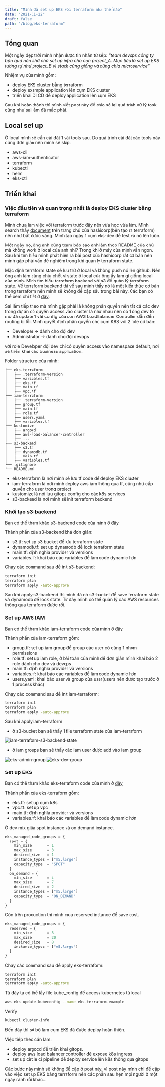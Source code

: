 ```yaml
---
title: "Mình đã set up EKS với terraform như thế nào"
date: "2021-11-22"
draft: false
path: "/blog/eks-terraform"
---
```


## Tổng quan

Một ngày đẹp trời mình nhận được tin nhắn từ sếp: *"team devops công ty bận quá nên nhờ chú set up infra cho con project_A. Mục tiêu là set up EKS tương tự như project_B vì stack cũng giống và cũng chia microservice"*

Nhiệm vụ của mình gồm:

- deploy EKS cluster bằng terraform
- deploy example application lên cụm EKS cluster
- triển khai CI CD để deploy application lên cụm EKS

Sau khi hoàn thành thì mình viết post này để chia sẻ lại quá trình xử lý task cũng như sai lầm đã mắc phải.

## Local set up

Ở local mình sẽ cần cài đặt 1 vài tools sau. Do quá trình cài đặt các tools này cũng đơn giản nên mình sẽ skip.

- aws-cli
- aws-iam-authenticator
- terraform
- kubectl
- helm
- eks-ctl

## Triển khai

### Việc đầu tiên và quan trọng nhất là deploy EKS cluster bằng terraform

Mình chưa làm việc với terraform trước đây nên vừa học vừa làm. Mình search thấy [document](https://learn.hashicorp.com/tutorials/terraform/eks) trên trang chủ của hashicorp(bên tạo ra terraform) nên như bắt được vàng. Mình tạo ngày 1 cụm eks-dev để test và nó lên luôn.

Một ngày nọ, ông anh cùng team bảo sao anh làm theo README của chú mà không work ở local của anh nhỉ? Trong khi ở máy của mình vẫn ngon. Sau khi tìm hiểu mình phát hiện ra bài post của hashicorp rất cơ bản nên mình gặp phải vấn đề nghiêm trọng khi quản lý terraform state.

Mặc định terraform state sẽ lưu trữ ở local và không push nó lên github. Nên ông anh làm cùng chịu chết vì state ở local của ông ấy làm gì giống local của mình. Mình tìm hiểu terraform backend với s3 để quản lý terraform state. Về terraform backend thì về sau mình thấy nó là một kiến thức cơ bản trong terraform nên mình sẽ không đề cập sâu trong bài này. Các bạn có thể xem chi tiết ở [đây](https://developer.hashicorp.com/terraform/language/settings/backends/configuration).

Sai lầm tiếp theo mà mình gặp phải là không phân quyền nên tất cả các dev trong dự án có quyền access vào cluster là như nhau nên có 1 ông dev tò mò đã update 1 vài config của con AWS LoadBalancer Controller dẫn đến routing bị lỗi. Mình quyết định phân quyền cho cụm K8S với 2 role cơ bản:

- Developer -> dành cho đội dev
- Administrator -> dành cho đội devops

với role Developer đội dev chỉ có quyền access vào namespace default, nơi sẽ triển khai các business application.

Folder structure của mình:

```
├── eks-terraform
│   ├── .terraform-version
│   ├── variables.tf
│   ├── eks.tf
│   ├── main.tf
│   ├── vpc.tf
├── iam-terraform
│   ├── .terraform-version
│   ├── group.tf
│   ├── main.tf
│   ├── role.tf
│   ├── users.yaml
│   ├── variables.tf
├── kustomize
│   ├── argocd
│   ├── aws-load-balancer-controller
│   ├── ...
├── s3-backend
│   ├── s3.tf
│   ├── dynamodb.tf
│   ├── main.tf
│   ├── variables.tf
└── .gitignore
└── README.md
```

- eks-terraform là nơi mình sẽ lưu tf code để deploy EKS cluster
- iam-terraform là nơi mình deploy aws iam thông qua tf, cũng như cấp quyền cho user trong project
- kustomize là nơi lưu gitops config cho các k8s services
- s3-backend là nơi mình sẽ init terraform backend

### Khởi tạo s3-backend

Bạn có thể tham khảo s3-backend code của mình ở [đây](https://github.com/anhnt160190/eks-terraform-example/tree/main/s3-backend)

Thành phần của s3-backend khá đơn giản:

- s3.tf: set up s3 bucket để lưu terraform state
- dynamodb.tf: set up dynamodb để lock terraform state
- main.tf: định nghĩa provider và versions
- variables.tf: khai báo các variables để làm code dynamic hơn

Chạy các command sau để init s3-backend:

```bash
terraform init
terraform plan
terraform apply -auto-approve
```

Sau khi apply s3-backend thì mình đã có s3-bucket để save terraform state và dynamodb để lock state. Từ đây mình có thể quản lý các AWS resources thông qua terraform được rồi.

### Set up AWS IAM

Bạn có thể tham khảo iam-terraform code của mình ở [đây](https://github.com/anhnt160190/eks-terraform-example/tree/main/iam-terraform)

Thành phần của iam-terraform gồm:

- group.tf: set up iam group để group các user có cùng 1 nhóm permissions
- role.tf: set up iam role, ở bài toàn của mình để đơn giản mình khai báo 2 role dành cho dev và devops
- main.tf: định nghĩa provider và versions
- variables.tf: khai báo các variables để làm code dynamic hơn
- users.yaml: khai báo user và group của user(users nên được tạo trước ở 1 process khác)

Chạy các command sau để init iam-terraform:

```bash
terraform init
terraform plan
terraform apply -auto-approve
```

Sau khi apply iam-terraform

- ở s3-bucket bạn sẽ thấy 1 file terraform state của iam-terraform

![iam-terraform-s3-backend-state](../images/iam-terraform-s3-backend-state.png)

- ở iam groups bạn sẽ thấy các iam user được add vào iam group

![eks-admin-group](../images/eks-admin-group.png)
![eks-dev-group](../images/eks-dev-group.png)

### Set up EKS

Bạn có thể tham khảo eks-terraform code của mình ở [đây](https://github.com/anhnt160190/eks-terraform-example/tree/main/eks-terraform)

Thành phần của eks-terraform gồm:

- eks.tf: set up cụm k8s
- vpc.tf: set up vpc
- main.tf: định nghĩa provider và versions
- variables.tf: khai báo các variables để làm code dynamic hơn

Ở dev mix giữa spot instance và on demand instance.

```tf
eks_managed_node_groups = {
  spot = {
    min_size       = 1
    max_size       = 3
    desired_size   = 1
    instance_types = ["m5.large"]
    capacity_type  = "SPOT"
  }
  on_demand = {
    min_size       = 1
    max_size       = 7
    desired_size   = 2
    instance_types = ["m5.large"]
    capacity_type  = "ON_DEMAND"
  }
}
```

Còn trên production thì mình mua reserved instance để save cost.

```tf
eks_managed_node_groups = {
  reserved = {
    min_size       = 3
    max_size       = 20
    desired_size   = 8
    instance_types = ["m5.large"]
  }
}
```

Chạy các command sau để apply eks-terraform:

```bash
terraform init
terraform plan
terraform apply -auto-approve
```

Từ đây ta có thể lấy file kube_config để access kubernetes từ local

```bash
aws eks update-kubeconfig --name eks-terraform-example
```

Verify

```bash
kubectl cluster-info
```

Đến đây thì sơ bộ làm cụm EKS đã được deploy hoàn thiện.

Việc tiếp theo cần làm:

- deploy argocd để triển khai gitops.
- deploy aws load balancer controller để expose k8s ingress
- set up circle ci pipeline để deploy service lên k8s thông qua gitops

Các bước này mình sẽ không đề cập ở post này, vì post này mình chỉ đề cập vào việc set up EKS bằng terraform nên các phần sau hẹn mọi người ở một ngày rảnh rỗi khác...
